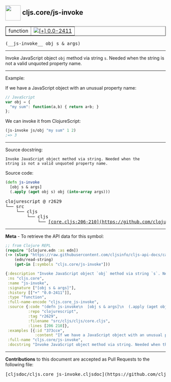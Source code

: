 ## <img width="48px" valign="middle" src="http://i.imgur.com/Hi20huC.png"> cljs.core/js-invoke

 <table border="1">
<tr>

<td>function</td>
<td><a href="https://github.com/cljsinfo/cljs-api-docs/tree/0.0-2411"><img valign="middle" alt="[+] 0.0-2411" src="https://img.shields.io/badge/+-0.0--2411-lightgrey.svg"></a> </td>
</tr>
</table>

 <samp>
(__js-invoke__ obj s & args)<br>
</samp>

---

Invoke JavaScript object `obj` method via string `s`. Needed when the string is
not a valid unquoted property name.

---

Example:

If we have a JavaScript object with an unusual property name:

```js
// JavaScript
var obj = {
  "my sum": function(a,b) { return a+b; }
};
```

We can invoke it from ClojureScript:

```clj
(js-invoke js/obj "my sum" 1 2)
;=> 3
```

---


Source docstring:

```
Invoke JavaScript object method via string. Needed when the
string is not a valid unquoted property name.
```

Source code:

```clj
(defn js-invoke
  [obj s & args]
  (.apply (aget obj s) obj (into-array args)))
```

 <pre>
clojurescript @ r2629
└── src
    └── cljs
        └── cljs
            └── <ins>[core.cljs:206-210](https://github.com/clojure/clojurescript/blob/r2629/src/cljs/cljs/core.cljs#L206-L210)</ins>
</pre>


---

__Meta__ - To retrieve the API data for this symbol:

```clj
;; from Clojure REPL
(require '[clojure.edn :as edn])
(-> (slurp "https://raw.githubusercontent.com/cljsinfo/cljs-api-docs/catalog/cljs-api.edn")
    (edn/read-string)
    (get-in [:symbols "cljs.core/js-invoke"]))
```

```clj
{:description "Invoke JavaScript object `obj` method via string `s`. Needed when the string is\nnot a valid unquoted property name.",
 :ns "cljs.core",
 :name "js-invoke",
 :signature ["[obj s & args]"],
 :history [["+" "0.0-2411"]],
 :type "function",
 :full-name-encode "cljs.core_js-invoke",
 :source {:code "(defn js-invoke\n  [obj s & args]\n  (.apply (aget obj s) obj (into-array args)))",
          :repo "clojurescript",
          :tag "r2629",
          :filename "src/cljs/cljs/core.cljs",
          :lines [206 210]},
 :examples [{:id "373cce",
             :content "If we have a JavaScript object with an unusual property name:\n\n```js\n// JavaScript\nvar obj = {\n  \"my sum\": function(a,b) { return a+b; }\n};\n```\n\nWe can invoke it from ClojureScript:\n\n```clj\n(js-invoke js/obj \"my sum\" 1 2)\n;=> 3\n```"}],
 :full-name "cljs.core/js-invoke",
 :docstring "Invoke JavaScript object method via string. Needed when the\nstring is not a valid unquoted property name."}

```

---

__Contributions__ to this document are accepted as Pull Requests to the following file:

 <pre>
[cljsdoc/cljs.core_js-invoke.cljsdoc](https://github.com/cljsinfo/cljs-api-docs/blob/master/cljsdoc/cljs.core_js-invoke.cljsdoc)
</pre>

